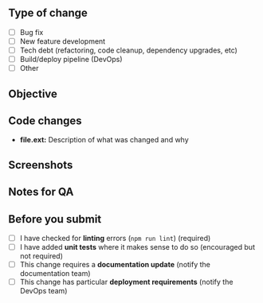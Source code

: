 ## Type of change
- [ ] Bug fix
- [ ] New feature development
- [ ] Tech debt (refactoring, code cleanup, dependency upgrades, etc)
- [ ] Build/deploy pipeline (DevOps)
- [ ] Other

## Objective
<!--Describe what the purpose of this PR is. For example: what bug you're fixing or what new feature you're adding-->



## Code changes
<!--Explain the changes you've made to each file or major component. This should help the reviewer understand your changes-->
<!--Also refer to any related changes or PRs in other repositories-->

* **file.ext:** Description of what was changed and why

## Screenshots
<!--Required for any UI changes. Delete if not applicable-->



## Notes for QA
<!--What functionality requires testing by QA? This includes testing new behavior and regression testing-->



## Before you submit
- [ ] I have checked for **linting** errors (`npm run lint`) (required)
- [ ] I have added **unit tests** where it makes sense to do so (encouraged but not required)
- [ ] This change requires a **documentation update** (notify the documentation team)
- [ ] This change has particular **deployment requirements** (notify the DevOps team)
